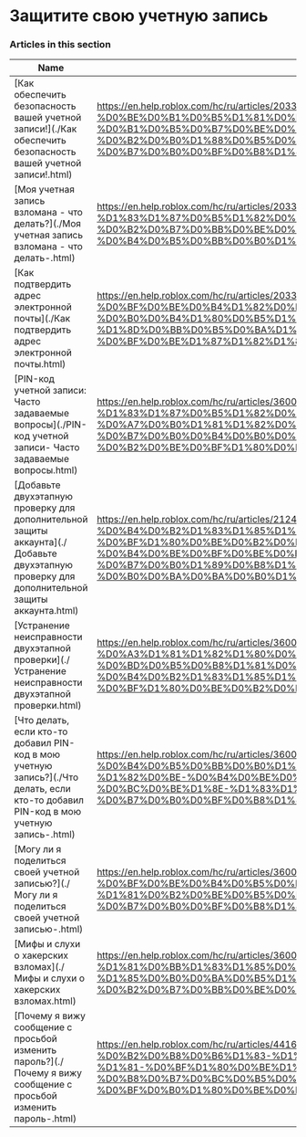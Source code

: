 # Защитите свою учетную запись  
### Articles in this section
Name|URL
-|-
[Как обеспечить безопасность вашей учетной записи!](./Как обеспечить безопасность вашей учетной записи!.html) |https://en.help.roblox.com/hc/ru/articles/203313380-%D0%9A%D0%B0%D0%BA-%D0%BE%D0%B1%D0%B5%D1%81%D0%BF%D0%B5%D1%87%D0%B8%D1%82%D1%8C-%D0%B1%D0%B5%D0%B7%D0%BE%D0%BF%D0%B0%D1%81%D0%BD%D0%BE%D1%81%D1%82%D1%8C-%D0%B2%D0%B0%D1%88%D0%B5%D0%B9-%D1%83%D1%87%D0%B5%D1%82%D0%BD%D0%BE%D0%B9-%D0%B7%D0%B0%D0%BF%D0%B8%D1%81%D0%B8-
[Моя учетная запись взломана - что делать?](./Моя учетная запись взломана - что делать-.html) |https://en.help.roblox.com/hc/ru/articles/203313390-%D0%9C%D0%BE%D1%8F-%D1%83%D1%87%D0%B5%D1%82%D0%BD%D0%B0%D1%8F-%D0%B7%D0%B0%D0%BF%D0%B8%D1%81%D1%8C-%D0%B2%D0%B7%D0%BB%D0%BE%D0%BC%D0%B0%D0%BD%D0%B0-%D1%87%D1%82%D0%BE-%D0%B4%D0%B5%D0%BB%D0%B0%D1%82%D1%8C-
[Как подтвердить адрес электронной почты](./Как подтвердить адрес электронной почты.html) |https://en.help.roblox.com/hc/ru/articles/203313350-%D0%9A%D0%B0%D0%BA-%D0%BF%D0%BE%D0%B4%D1%82%D0%B2%D0%B5%D1%80%D0%B4%D0%B8%D1%82%D1%8C-%D0%B0%D0%B4%D1%80%D0%B5%D1%81-%D1%8D%D0%BB%D0%B5%D0%BA%D1%82%D1%80%D0%BE%D0%BD%D0%BD%D0%BE%D0%B9-%D0%BF%D0%BE%D1%87%D1%82%D1%8B
[PIN-код учетной записи: Часто задаваемые вопросы](./PIN-код учетной записи- Часто задаваемые вопросы.html) |https://en.help.roblox.com/hc/ru/articles/360000239523-PIN-%D0%BA%D0%BE%D0%B4-%D1%83%D1%87%D0%B5%D1%82%D0%BD%D0%BE%D0%B9-%D0%B7%D0%B0%D0%BF%D0%B8%D1%81%D0%B8-%D0%A7%D0%B0%D1%81%D1%82%D0%BE-%D0%B7%D0%B0%D0%B4%D0%B0%D0%B2%D0%B0%D0%B5%D0%BC%D1%8B%D0%B5-%D0%B2%D0%BE%D0%BF%D1%80%D0%BE%D1%81%D1%8B
[Добавьте двухэтапную проверку для дополнительной защиты аккаунта](./Добавьте двухэтапную проверку для дополнительной защиты аккаунта.html) |https://en.help.roblox.com/hc/ru/articles/212459863-%D0%94%D0%BE%D0%B1%D0%B0%D0%B2%D1%8C%D1%82%D0%B5-%D0%B4%D0%B2%D1%83%D1%85%D1%8D%D1%82%D0%B0%D0%BF%D0%BD%D1%83%D1%8E-%D0%BF%D1%80%D0%BE%D0%B2%D0%B5%D1%80%D0%BA%D1%83-%D0%B4%D0%BB%D1%8F-%D0%B4%D0%BE%D0%BF%D0%BE%D0%BB%D0%BD%D0%B8%D1%82%D0%B5%D0%BB%D1%8C%D0%BD%D0%BE%D0%B9-%D0%B7%D0%B0%D1%89%D0%B8%D1%82%D1%8B-%D0%B0%D0%BA%D0%BA%D0%B0%D1%83%D0%BD%D1%82%D0%B0
[Устранение неисправности двухэтапной проверки](./Устранение неисправности двухэтапной проверки.html) |https://en.help.roblox.com/hc/ru/articles/360000350706-%D0%A3%D1%81%D1%82%D1%80%D0%B0%D0%BD%D0%B5%D0%BD%D0%B8%D0%B5-%D0%BD%D0%B5%D0%B8%D1%81%D0%BF%D1%80%D0%B0%D0%B2%D0%BD%D0%BE%D1%81%D1%82%D0%B8-%D0%B4%D0%B2%D1%83%D1%85%D1%8D%D1%82%D0%B0%D0%BF%D0%BD%D0%BE%D0%B9-%D0%BF%D1%80%D0%BE%D0%B2%D0%B5%D1%80%D0%BA%D0%B8
[Что делать, если кто-то добавил PIN-код в мою учетную запись?](./Что делать, если кто-то добавил PIN-код в мою учетную запись-.html) |https://en.help.roblox.com/hc/ru/articles/360031316752-%D0%A7%D1%82%D0%BE-%D0%B4%D0%B5%D0%BB%D0%B0%D1%82%D1%8C-%D0%B5%D1%81%D0%BB%D0%B8-%D0%BA%D1%82%D0%BE-%D1%82%D0%BE-%D0%B4%D0%BE%D0%B1%D0%B0%D0%B2%D0%B8%D0%BB-PIN-%D0%BA%D0%BE%D0%B4-%D0%B2-%D0%BC%D0%BE%D1%8E-%D1%83%D1%87%D0%B5%D1%82%D0%BD%D1%83%D1%8E-%D0%B7%D0%B0%D0%BF%D0%B8%D1%81%D1%8C-
[Могу ли я поделиться своей учетной записью?](./Могу ли я поделиться своей учетной записью-.html) |https://en.help.roblox.com/hc/ru/articles/360000236103-%D0%9C%D0%BE%D0%B3%D1%83-%D0%BB%D0%B8-%D1%8F-%D0%BF%D0%BE%D0%B4%D0%B5%D0%BB%D0%B8%D1%82%D1%8C%D1%81%D1%8F-%D1%81%D0%B2%D0%BE%D0%B5%D0%B9-%D1%83%D1%87%D0%B5%D1%82%D0%BD%D0%BE%D0%B9-%D0%B7%D0%B0%D0%BF%D0%B8%D1%81%D1%8C%D1%8E-
[Мифы и слухи о хакерских взломах](./Мифы и слухи о хакерских взломах.html) |https://en.help.roblox.com/hc/ru/articles/360000240346-%D0%9C%D0%B8%D1%84%D1%8B-%D0%B8-%D1%81%D0%BB%D1%83%D1%85%D0%B8-%D0%BE-%D1%85%D0%B0%D0%BA%D0%B5%D1%80%D1%81%D0%BA%D0%B8%D1%85-%D0%B2%D0%B7%D0%BB%D0%BE%D0%BC%D0%B0%D1%85
[Почему я вижу сообщение с просьбой изменить пароль?](./Почему я вижу сообщение с просьбой изменить пароль-.html) |https://en.help.roblox.com/hc/ru/articles/4416940180500-%D0%9F%D0%BE%D1%87%D0%B5%D0%BC%D1%83-%D1%8F-%D0%B2%D0%B8%D0%B6%D1%83-%D1%81%D0%BE%D0%BE%D0%B1%D1%89%D0%B5%D0%BD%D0%B8%D0%B5-%D1%81-%D0%BF%D1%80%D0%BE%D1%81%D1%8C%D0%B1%D0%BE%D0%B9-%D0%B8%D0%B7%D0%BC%D0%B5%D0%BD%D0%B8%D1%82%D1%8C-%D0%BF%D0%B0%D1%80%D0%BE%D0%BB%D1%8C-